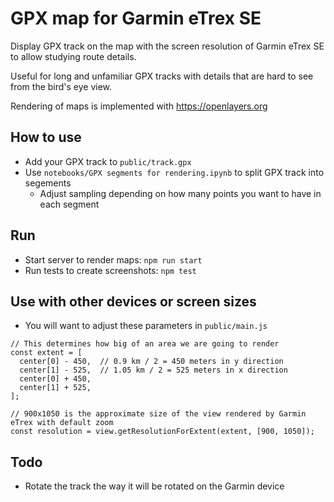 # GPX map for Garmin eTrex SE

Display GPX track on the map with the screen resolution of Garmin eTrex SE to allow studying route details. 

Useful for long and unfamiliar GPX tracks with details that are hard to see from the bird's eye view.

Rendering of maps is implemented with https://openlayers.org

## How to use

- Add your GPX track to `public/track.gpx`
- Use `notebooks/GPX segments for rendering.ipynb` to split GPX track into segements
  - Adjust sampling depending on how many points you want to have in each segment

## Run

- Start server to render maps: `npm run start`
- Run tests to create screenshots: `npm test`

## Use with other devices or screen sizes

- You will want to adjust these parameters in `public/main.js`

```
// This determines how big of an area we are going to render
const extent = [
  center[0] - 450,  // 0.9 km / 2 = 450 meters in y direction
  center[1] - 525,  // 1.05 km / 2 = 525 meters in x direction
  center[0] + 450,
  center[1] + 525,
];

// 900x1050 is the approximate size of the view rendered by Garmin eTrex with default zoom
const resolution = view.getResolutionForExtent(extent, [900, 1050]); 
```

## Todo

- Rotate the track the way it will be rotated on the Garmin device
